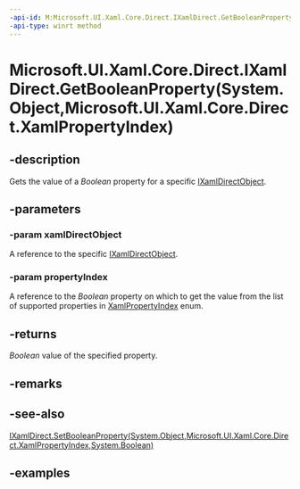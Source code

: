 ```yaml
---
-api-id: M:Microsoft.UI.Xaml.Core.Direct.IXamlDirect.GetBooleanProperty(System.Object,Microsoft.UI.Xaml.Core.Direct.XamlPropertyIndex)
-api-type: winrt method
---
```


# Microsoft.UI.Xaml.Core.Direct.IXamlDirect.GetBooleanProperty(System.Object,Microsoft.UI.Xaml.Core.Direct.XamlPropertyIndex)

<!--
public bool GetBooleanProperty (object xamlDirectObject, Microsoft.UI.Xaml.Core.Direct.XamlPropertyIndex propertyIndex);
-->

## -description

Gets the value of a _Boolean_ property for a specific [IXamlDirectObject](ixamldirectobject.md).

## -parameters

### -param xamlDirectObject

A reference to the specific [IXamlDirectObject](ixamldirectobject.md).

### -param propertyIndex

A reference to the _Boolean_ property on which to get the value from the list of supported properties in [XamlPropertyIndex](xamlpropertyindex.md) enum.

## -returns

_Boolean_ value of the specified property.

## -remarks

## -see-also

[IXamlDirect.SetBooleanProperty(System.Object,Microsoft.UI.Xaml.Core.Direct.XamlPropertyIndex,System.Boolean)](ixamldirect_setbooleanproperty_1727831336.md)

## -examples

